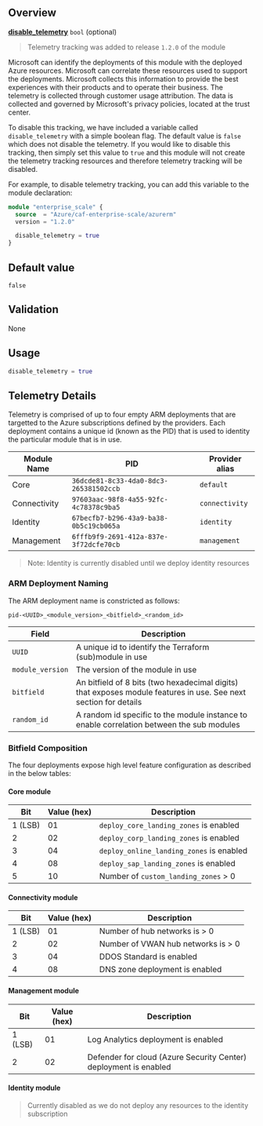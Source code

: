 ## Overview

[**disable_telemetry**](#overview) `bool` (optional)

> Telemetry tracking was added to release `1.2.0` of the module

Microsoft can identify the deployments of this module with the deployed Azure resources.
Microsoft can correlate these resources used to support the deployments.
Microsoft collects this information to provide the best experiences with their products and to operate their business.
The telemetry is collected through customer usage attribution.
The data is collected and governed by Microsoft's privacy policies, located at the trust center.

To disable this tracking, we have included a variable called `disable_telemetry` with a simple boolean flag. The default value is `false` which does not disable the telemetry.
If you would like to disable this tracking, then simply set this value to `true` and this module will not create the telemetry tracking resources and therefore telemetry tracking will be disabled.

For example, to disable telemetry tracking, you can add this variable to the module declaration:

```terraform
module "enterprise_scale" {
  source  = "Azure/caf-enterprise-scale/azurerm"
  version = "1.2.0"

  disable_telemetry = true
}
```

## Default value

`false`

## Validation

None

## Usage

```terraform
disable_telemetry = true
```

## Telemetry Details

Telemetry is comprised of up to four empty ARM deployments that are targetted to the Azure subscriptions defined by the providers.
Each deployment contains a unique id (known as the PID) that is used to identity the particular module that is in use.

| Module Name | PID | Provider alias |
| - | - | - |
| Core | `36dcde81-8c33-4da0-8dc3-265381502ccb` | `default` |
| Connectivity | `97603aac-98f8-4a55-92fc-4c78378c9ba5` | `connectivity` |
| Identity | `67becfb7-b296-43a9-ba38-0b5c19cb065a` | `identity` |
| Management | `6fffb9f9-2691-412a-837e-3f72dcfe70cb` | `management` |

> Note: Identity is currently disabled until we deploy identity resources

### ARM Deployment Naming

The ARM deployment name is constricted as follows:

`pid-<UUID>_<module_version>_<bitfield>_<random_id>`

| Field | Description |
| - | - |
| `UUID` | A unique id to identify the Terraform (sub)module in use |
| `module_version` | The version of the module in use |
| `bitfield` | An bitfield of 8 bits (two hexadecimal digits) that exposes module features in use. See next section for details |
| `random_id` | A random id specific to the module instance to enable correlation between the sub modules |

### Bitfield Composition

The four deployments expose high level feature configuration as described in the below tables:
#### Core module

| Bit | Value (hex) | Description |
| - | - | - |
| 1 (LSB) | 01 | `deploy_core_landing_zones` is enabled |
| 2 | 02 | `deploy_corp_landing_zones` is enabled |
| 3 | 04 | `deploy_online_landing_zones` is enabled |
| 4 | 08 | `deploy_sap_landing_zones` is enabled |
| 5 | 10 | Number of `custom_landing_zones` > 0  |

#### Connectivity module

| Bit | Value (hex) | Description |
| - | - | - |
| 1 (LSB) | 01 | Number of hub networks is > 0 |
| 2 | 02 | Number of VWAN hub networks is > 0 |
| 3 | 04 | DDOS Standard is enabled |
| 4 | 08 | DNS zone deployment is enabled |

#### Management module

| Bit | Value (hex) | Description |
| - | - | - |
| 1 (LSB) | 01 | Log Analytics deployment is enabled |
| 2 | 02 | Defender for cloud (Azure Security Center) deployment is enabled |

[//]: # "************************"
[//]: # "INSERT LINK LABELS BELOW"
[//]: # "************************"

#### Identity module

> Currently disabled as we do not deploy any resources to the identity subscription

[this_page]: # "Link for the current page."
